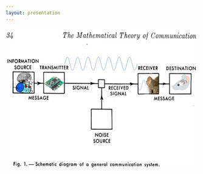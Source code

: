 ```yaml
---
layout: presentation
---
```


[![](assets/img/teensy-speaker-transmitter.png)](human-robot-teensy-speaker)

